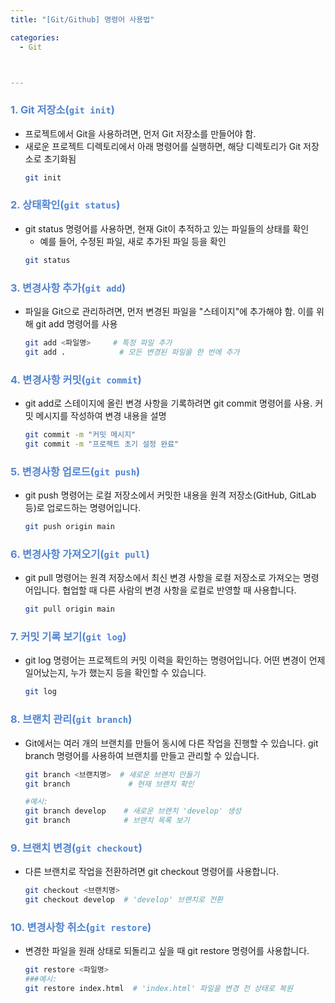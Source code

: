 ```yaml
---
title: "[Git/Github] 명령어 사용법"

categories:
  - Git



---
```


### <span style="color:rgb(81, 132, 209) ;">1. Git 저장소(`git init`)</span>

- 프로젝트에서 Git을 사용하려면, 먼저 Git 저장소를 만들어야 함. 
- 새로운 프로젝트 디렉토리에서 아래 명령어를 실행하면, 해당 디렉토리가 Git 저장소로 초기화됨
  ```bash
  git init
  ```

### <span style="color:rgb(81, 132, 209) ;">2. 상태확인(`git status`)
- git status 명령어를 사용하면, 현재 Git이 추적하고 있는 파일들의 상태를 확인 
  - 예를 들어, 수정된 파일, 새로 추가된 파일 등을 확인
  ```bash
  git status
  ```

### <span style="color:rgb(81, 132, 209) ;">3. 변경사항 추가(`git add`)
- 파일을 Git으로 관리하려면, 먼저 변경된 파일을 "스테이지"에 추가해야 함. 이를 위해 git add 명령어를 사용

  ```bash
  git add <파일명>     # 특정 파일 추가
  git add .            # 모든 변경된 파일을 한 번에 추가
  ```

### <span style="color:rgb(81, 132, 209) ;">4. 변경사항 커밋(`git commit`)
- git add로 스테이지에 올린 변경 사항을 기록하려면 git commit 명령어를 사용. 
커밋 메시지를 작성하여 변경 내용을 설명

  ```bash
  git commit -m "커밋 메시지"
  git commit -m "프로젝트 초기 설정 완료" 
  ```

### <span style="color:rgb(81, 132, 209) ;">5. 변경사항 업로드(`git push`)
- git push 명령어는 로컬 저장소에서 커밋한 내용을 원격 저장소(GitHub, GitLab 등)로 업로드하는 명령어입니다.

  ```bash
  git push origin main
  ```

### <span style="color:rgb(81, 132, 209) ;">6. 변경사항 가져오기(`git pull`)
- git pull 명령어는 원격 저장소에서 최신 변경 사항을 로컬 저장소로 가져오는 명령어입니다. 협업할 때 다른 사람의 변경 사항을 로컬로 반영할 때 사용합니다.

  ```bash
  git pull origin main
  ```

### <span style="color:rgb(81, 132, 209) ;">7. 커밋 기록 보기(`git log`)
- git log 명령어는 프로젝트의 커밋 이력을 확인하는 명령어입니다. 어떤 변경이 언제 일어났는지, 누가 했는지 등을 확인할 수 있습니다.

  ```bash
  git log
  ```


### <span style="color:rgb(81, 132, 209) ;">8. 브랜치 관리(`git branch`)
- Git에서는 여러 개의 브랜치를 만들어 동시에 다른 작업을 진행할 수 있습니다. git branch 명령어를 사용하여 브랜치를 만들고 관리할 수 있습니다.

  ```bash
  git branch <브랜치명>  # 새로운 브랜치 만들기
  git branch             # 현재 브랜치 확인

  #예시:
  git branch develop    # 새로운 브랜치 'develop' 생성
  git branch            # 브랜치 목록 보기

  ```

### <span style="color:rgb(81, 132, 209) ;">9. 브랜치 변경(`git checkout`)
- 다른 브랜치로 작업을 전환하려면 git checkout 명령어를 사용합니다.

  ```bash
  git checkout <브랜치명>
  git checkout develop  # 'develop' 브랜치로 전환
  ```


### <span style="color:rgb(81, 132, 209) ;">10. 변경사항 취소(`git restore`)
- 변경한 파일을 원래 상태로 되돌리고 싶을 때 git restore 명령어를 사용합니다.

  ```bash
  git restore <파일명>
  ###예시:
  git restore index.html  # 'index.html' 파일을 변경 전 상태로 복원
  ```